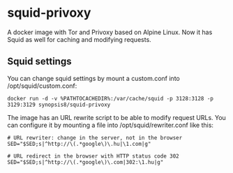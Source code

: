 # squid-privoxy

A docker image with Tor and Privoxy based on Alpine Linux. Now it has Squid as well for caching and modifying requests.

## Squid settings

You can change squid settings by mount a custom.conf into /opt/squid/custom.conf:
```
docker run -d -v %PATHTOCACHEDIR%:/var/cache/squid -p 3128:3128 -p 3129:3129 synopsis8/squid-privoxy
```

The image has an URL rewrite script to be able to modify request URLs. You can configure it by mounting a file into /opt/squid/rewriter.conf like this:
```
# URL rewriter: change in the server, not in the browser
SED="$SED;s|^http://\(.*google\)\.hu|\1.com|g"

# URL redirect in the browser with HTTP status code 302
SED="$SED;s|^http://\(.*google\)\.com|302:\1.hu|g"
```
